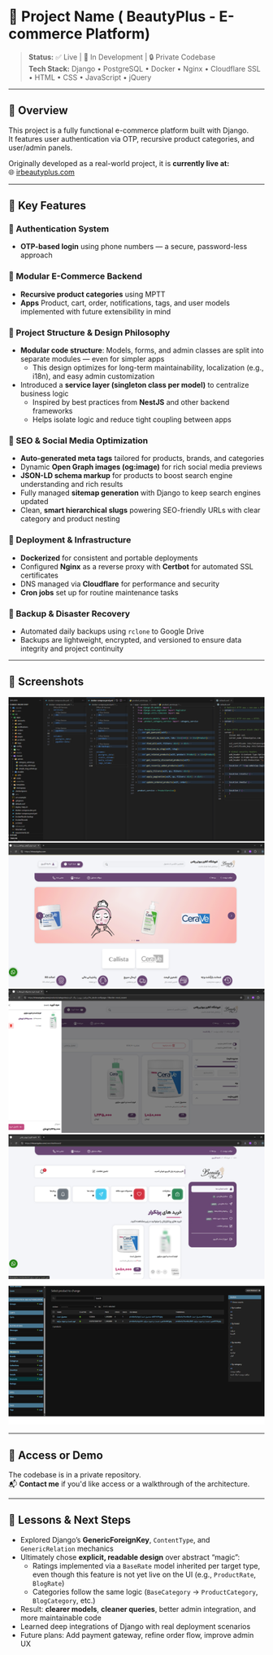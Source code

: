 # 🚀 Project Name ( BeautyPlus - E-commerce Platform)

> **Status:** ✅ Live | 🧪 In Development | 🔒 Private Codebase  
> **Tech Stack:** Django • PostgreSQL • Docker • Nginx • Cloudflare SSL • HTML • CSS • JavaScript • jQuery

---

## 🧾 Overview

This project is a fully functional e-commerce platform built with Django.  
It features user authentication via OTP, recursive product categories, and user/admin panels.  

Originally developed as a real-world project, it is **currently live at:**  
🌐 [irbeautyplus.com](https://irbeautyplus.com)

---

## 🧩 Key Features

### 🔐 Authentication System
- **OTP-based login** using phone numbers — a secure, password-less approach

### 🛒 Modular E-Commerce Backend
- **Recursive product categories** using MPTT
- **Apps** Product, cart, order, notifications, tags, and user models implemented with future extensibility in mind

### 🧠 Project Structure & Design Philosophy
- **Modular code structure**: Models, forms, and admin classes are split into separate modules — even for simpler apps
  - This design optimizes for long-term maintainability, localization (e.g., i18n), and easy admin customization
- Introduced a **service layer (singleton class per model)** to centralize business logic  
  - Inspired by best practices from **NestJS** and other backend frameworks  
  - Helps isolate logic and reduce tight coupling between apps

### 🔎 SEO & Social Media Optimization
- **Auto-generated meta tags** tailored for products, brands, and categories  
- Dynamic **Open Graph images (og:image)** for rich social media previews  
- **JSON-LD schema markup** for products to boost search engine understanding and rich results  
- Fully managed **sitemap generation** with Django to keep search engines updated  
- Clean, **smart hierarchical slugs** powering SEO-friendly URLs with clear category and product nesting  

### 🚀 Deployment & Infrastructure
- **Dockerized** for consistent and portable deployments  
- Configured **Nginx** as a reverse proxy with **Certbot** for automated SSL certificates  
- DNS managed via **Cloudflare** for performance and security  
- **Cron jobs** set up for routine maintenance tasks

### 🔄 Backup & Disaster Recovery
- Automated daily backups using `rclone` to Google Drive  
- Backups are lightweight, encrypted, and versioned to ensure data integrity and project continuity  

---

## 📸 Screenshots

![beautyplus-source](./assets/beautyplus-source.png)
![beautyplus-homepage](./assets/beautyplus-homepage.png)
![beautyplus-shoppage](./assets/beautyplus-shoppage.png)
![beautyplus-user-dashboard](./assets/beautyplus-user-dashboard.png)
![beautyplus-admin](./assets/beautyplus-admin.png)

---

## 🤝 Access or Demo

The codebase is in a private repository.  
📬 **Contact me** if you'd like access or a walkthrough of the architecture.

---

## 🧠 Lessons & Next Steps
- Explored Django’s **GenericForeignKey**, `ContentType`, and `GenericRelation` mechanics
- Ultimately chose **explicit, readable design** over abstract “magic”:
  - Ratings implemented via a `BaseRate` model inherited per target type, even though this feature is not yet live on the UI (e.g., `ProductRate`, `BlogRate`)
  - Categories follow the same logic (`BaseCategory` → `ProductCategory`, `BlogCategory`, etc.)
- Result: **clearer models**, **cleaner queries**, better admin integration, and more maintainable code
- Learned deep integrations of Django with real deployment scenarios
- Future plans: Add payment gateway, refine order flow, improve admin UX